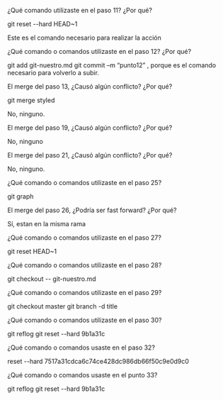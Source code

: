 ¿Qué comando utilizaste en el paso 11? ¿Por qué?

git reset --hard HEAD~1

Este es el comando necesario para realizar la acción


¿Qué comando o comandos utilizaste en el paso 12? ¿Por qué?

git add git-nuestro.mdgit commit –m “punto12” , porque es el comando necesario para volverlo a subir.

El merge del paso 13, ¿Causó algún conflicto? ¿Por qué?

git merge styled

No, ninguno.



El merge del paso 19, ¿Causó algún conflicto? ¿Por qué?

No, ninguno



El merge del paso 21, ¿Causó algún conflicto? ¿Por qué?

No, ninguno.



¿Qué comando o comandos utilizaste en el paso 25?

git graph 


El merge del paso 26, ¿Podría ser fast forward? ¿Por qué?

Sí, estan en la misma rama


¿Qué comando o comandos utilizaste en el paso 27?

git reset HEAD~1


¿Qué comando o comandos utilizaste en el paso 28?

git checkout -- git-nuestro.md



¿Qué comando o comandos utilizaste en el paso 29?

git checkout master 
git branch -d title 


¿Qué comando o comandos utilizaste en el paso 30?

git reflog
git reset --hard 9b1a31c 


¿Qué comando o comandos usaste en el paso 32?

reset --hard 7517a31cdca6c74ce428dc986db66f50c9e0d9c0


¿Qué comando o comandos usaste en el punto 33?

git reflog git reset --hard 9b1a31c
